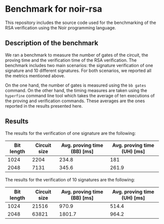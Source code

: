 # Benchmark for noir-rsa

This repository includes the source code used for the benchmarking of the RSA verification using the Noir programming language. 

## Description of the benchmark

We ran a benchmark to measure the number of gates of the circuit, the proving time and the verification time of the RSA verification. The benchmark includes two main scenarios: the signature verification of one signature and 10 different signatures. For both scenarios, we reported all the metrics mentioned above.

On the one hand, the number of gates is measured using the `bb gates` command. On the other hand, the timing measures are taken using the `hyperfine` command line tool which takes the average of ten executions of the proving and verification commands. These averages are the ones reported in the results presented here.

## Results

The results for the verification of one signature are the following:

| **Bit length** | **Circuit size** | **Avg. proving time (BB) [ms]**  | **Avg. proving time (UH) [ms]** | 
|----------------|------------------|---------------------------------|--------------------------------------|
|           1024 |             2204 |                           234.8 |                             181 |
|           2048 |             7131 |                           345.6 |                           261.9 |

The results for the verification of 10 signatures are the following:

| **Bit length** | **Circuit size** | **Avg. proving time (BB) [ms]** | **Avg. proving time (UH) [ms]** |
|----------------|------------------|---------------------------------|--------------------------------------|
|           1024 |            21516 |                           970.9 |                           514.4 | 
|           2048 |            63821 |                          1801.7 |                           964.2 |

